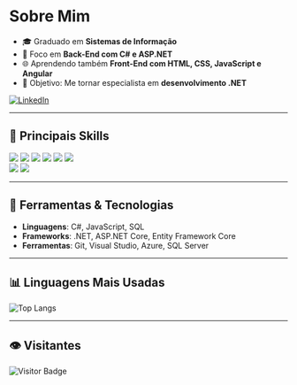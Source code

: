 #  Sobre Mim

- 🎓 Graduado em **Sistemas de Informação**  
- 🚀 Foco em **Back-End com C# e ASP.NET**  
- 🌐 Aprendendo também **Front-End com HTML, CSS, JavaScript e Angular**  
- 🎯 Objetivo: Me tornar especialista em **desenvolvimento .NET**

[![LinkedIn](https://img.shields.io/badge/LinkedIn-000?style=for-the-badge&logo=linkedin&logoColor=0E76A8)](https://www.linkedin.com/in/rafael-clare)

---

## 🚀 Principais Skills

<p align="left">
  <img src="https://img.shields.io/badge/C%23-239120?style=for-the-badge&logo=c-sharp&logoColor=white"/>
  <img src="https://img.shields.io/badge/ASP.NET-512BD4?style=for-the-badge&logo=.net&logoColor=white"/>
  <img src="https://img.shields.io/badge/Angular-DD0031?style=for-the-badge&logo=angular&logoColor=white"/>
  <img src="https://img.shields.io/badge/JavaScript-F7DF1E?style=for-the-badge&logo=javascript&logoColor=black"/>
  <img src="https://img.shields.io/badge/HTML5-E34F26?style=for-the-badge&logo=html5&logoColor=white"/>
  <img src="https://img.shields.io/badge/CSS3-1572B6?style=for-the-badge&logo=css3&logoColor=white"/>
  <br/>
  <img src="https://img.shields.io/badge/Git-F05032?style=for-the-badge&logo=git&logoColor=white"/>
  <img src="https://img.shields.io/badge/Visual%20Studio-5C2D91?style=for-the-badge&logo=visual%20studio&logoColor=white"/>  
</p>

---

## 🧰 Ferramentas & Tecnologias

- **Linguagens**: C#, JavaScript, SQL  
- **Frameworks**: .NET, ASP.NET Core, Entity Framework Core  
- **Ferramentas**: Git, Visual Studio, Azure, SQL Server  

---

## 📊 Linguagens Mais Usadas

![Top Langs](https://github-readme-stats.vercel.app/api/top-langs/?username=rafaelclare99&layout=compact&theme=dark)

---

## 👁️ Visitantes

![Visitor Badge](https://visitor-badge.laobi.icu/badge?page_id=rafaelclare99)
